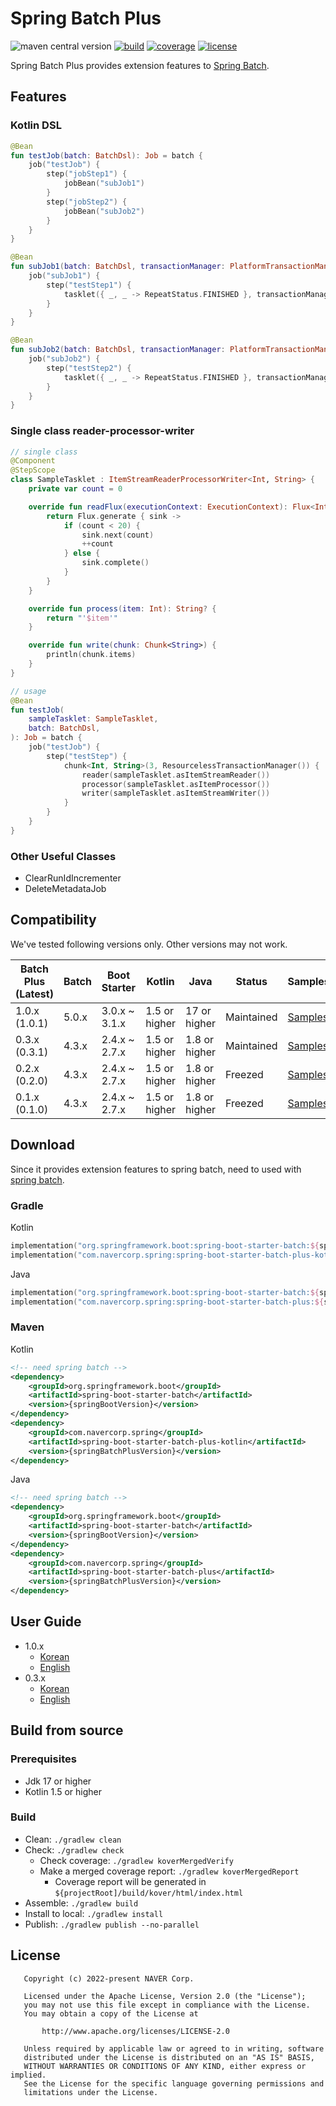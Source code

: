 # Spring Batch Plus

![maven central version](https://maven-badges.herokuapp.com/maven-central/com.navercorp.spring/spring-batch-plus-kotlin/badge.svg)
[![build](https://github.com/naver/spring-batch-plus/actions/workflows/build.yml/badge.svg?branch=main)](https://github.com/naver/spring-batch-plus/actions/workflows/build.yml?query=branch%3Amain)
[![coverage](https://codecov.io/github/naver/spring-batch-plus/branch/main/graph/badge.svg)](https://codecov.io/github/naver/spring-batch-plus)
[![license](https://img.shields.io/badge/License-Apache%202.0-blue.svg)](https://github.com/naver/spring-batch-plus/blob/main/LICENSE)

Spring Batch Plus provides extension features to [Spring Batch](https://github.com/spring-projects/spring-batch).

## Features

### Kotlin DSL

```kotlin
@Bean
fun testJob(batch: BatchDsl): Job = batch {
    job("testJob") {
        step("jobStep1") {
            jobBean("subJob1")
        }
        step("jobStep2") {
            jobBean("subJob2")
        }
    }
}

@Bean
fun subJob1(batch: BatchDsl, transactionManager: PlatformTransactionManager): Job = batch {
    job("subJob1") {
        step("testStep1") {
            tasklet({ _, _ -> RepeatStatus.FINISHED }, transactionManager)
        }
    }
}

@Bean
fun subJob2(batch: BatchDsl, transactionManager: PlatformTransactionManager): Job = batch {
    job("subJob2") {
        step("testStep2") {
            tasklet({ _, _ -> RepeatStatus.FINISHED }, transactionManager)
        }
    }
}
```

### Single class reader-processor-writer

```kotlin
// single class
@Component
@StepScope
class SampleTasklet : ItemStreamReaderProcessorWriter<Int, String> {
    private var count = 0

    override fun readFlux(executionContext: ExecutionContext): Flux<Int> {
        return Flux.generate { sink ->
            if (count < 20) {
                sink.next(count)
                ++count
            } else {
                sink.complete()
            }
        }
    }

    override fun process(item: Int): String? {
        return "'$item'"
    }

    override fun write(chunk: Chunk<String>) {
        println(chunk.items)
    }
}

// usage
@Bean
fun testJob(
    sampleTasklet: SampleTasklet,
    batch: BatchDsl,
): Job = batch {
    job("testJob") {
        step("testStep") {
            chunk<Int, String>(3, ResourcelessTransactionManager()) {
                reader(sampleTasklet.asItemStreamReader())
                processor(sampleTasklet.asItemProcessor())
                writer(sampleTasklet.asItemStreamWriter())
            }
        }
    }
}
```

### Other Useful Classes

- ClearRunIdIncrementer
- DeleteMetadataJob

## Compatibility

We've tested following versions only. Other versions may not work.

| Batch Plus (Latest) | Batch | Boot Starter  | Kotlin        | Java          | Status     | Samples                                                                                    |
|---------------------|-------|---------------|---------------|---------------|------------|--------------------------------------------------------------------------------------------|
| 1.0.x (1.0.1)       | 5.0.x | 3.0.x ~ 3.1.x | 1.5 or higher | 17 or higher  | Maintained | [Samples](https://github.com/naver/spring-batch-plus/tree/1.0.x/spring-batch-plus-sample)  |
| 0.3.x (0.3.1)       | 4.3.x | 2.4.x ~ 2.7.x | 1.5 or higher | 1.8 or higher | Maintained | [Samples](https://github.com/naver/spring-batch-plus/tree/0.3.x/spring-batch-plus-sample)  |
| 0.2.x (0.2.0)       | 4.3.x | 2.4.x ~ 2.7.x | 1.5 or higher | 1.8 or higher | Freezed    | [Samples](https://github.com/naver/spring-batch-plus/tree/v0.2.0/spring-batch-plus-sample) |
| 0.1.x (0.1.0)       | 4.3.x | 2.4.x ~ 2.7.x | 1.5 or higher | 1.8 or higher | Freezed    | [Samples](https://github.com/naver/spring-batch-plus/tree/v0.1.0/spring-batch-plus-sample) |

## Download

Since it provides extension features to spring batch, need to used with [spring batch](https://github.com/spring-projects/spring-batch).

### Gradle

Kotlin

```kotlin
implementation("org.springframework.boot:spring-boot-starter-batch:${springBootVersion}") // need spring batch
implementation("com.navercorp.spring:spring-boot-starter-batch-plus-kotlin:${springBatchPlusVersion}")
```

Java

```kotlin
implementation("org.springframework.boot:spring-boot-starter-batch:${springBootVersion}") // need spring batch
implementation("com.navercorp.spring:spring-boot-starter-batch-plus:${springBatchPlusVersion}")
```

### Maven

Kotlin

```xml
<!-- need spring batch -->
<dependency>
    <groupId>org.springframework.boot</groupId>
    <artifactId>spring-boot-starter-batch</artifactId>
    <version>{springBootVersion}</version>
</dependency>
<dependency>
    <groupId>com.navercorp.spring</groupId>
    <artifactId>spring-boot-starter-batch-plus-kotlin</artifactId>
    <version>{springBatchPlusVersion}</version>
</dependency>
```

Java

```xml
<!-- need spring batch -->
<dependency>
    <groupId>org.springframework.boot</groupId>
    <artifactId>spring-boot-starter-batch</artifactId>
    <version>{springBootVersion}</version>
</dependency>
<dependency>
    <groupId>com.navercorp.spring</groupId>
    <artifactId>spring-boot-starter-batch-plus</artifactId>
    <version>{springBatchPlusVersion}</version>
</dependency>
```

## User Guide

- 1.0.x
  - [Korean](https://github.com/naver/spring-batch-plus/tree/1.0.x/doc/ko)
  - [English](https://github.com/naver/spring-batch-plus/tree/1.0.x/doc/en)
- 0.3.x
  - [Korean](https://github.com/naver/spring-batch-plus/tree/0.3.x/doc/ko)
  - [English](https://github.com/naver/spring-batch-plus/tree/0.3.x/doc/en)

## Build from source

### Prerequisites

- Jdk 17 or higher
- Kotlin 1.5 or higher

### Build

- Clean: `./gradlew clean`
- Check: `./gradlew check`
  - Check coverage: `./gradlew koverMergedVerify`
  - Make a merged coverage report: `./gradlew koverMergedReport`
    - Coverage report will be generated in `${projectRoot]/build/kover/html/index.html`
- Assemble: `./gradlew build`
- Install to local: `./gradlew install`
- Publish: `./gradlew publish --no-parallel`

## License

```
   Copyright (c) 2022-present NAVER Corp.

   Licensed under the Apache License, Version 2.0 (the "License");
   you may not use this file except in compliance with the License.
   You may obtain a copy of the License at

       http://www.apache.org/licenses/LICENSE-2.0

   Unless required by applicable law or agreed to in writing, software
   distributed under the License is distributed on an "AS IS" BASIS,
   WITHOUT WARRANTIES OR CONDITIONS OF ANY KIND, either express or implied.
   See the License for the specific language governing permissions and
   limitations under the License.
```
